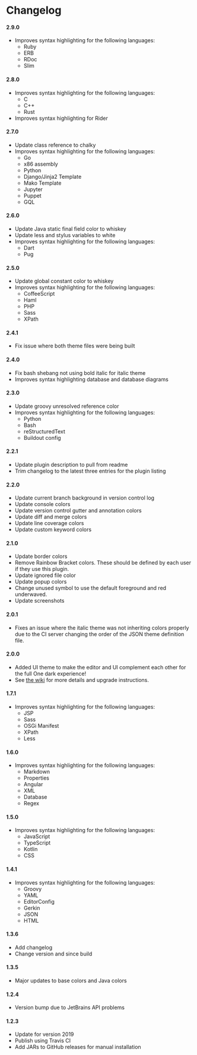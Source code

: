 # Changelog

#### 2.9.0

- Improves syntax highlighting for the following languages:
    - Ruby
    - ERB
    - RDoc
    - Slim

#### 2.8.0

- Improves syntax highlighting for the following languages:
    - C
    - C++
    - Rust
- Improves syntax highlighting for Rider

#### 2.7.0

- Update class reference to chalky
- Improves syntax highlighting for the following languages:
    - Go
    - x86 assembly
    - Python
    - Django/Jinja2 Template
    - Mako Template
    - Jupyter
    - Puppet
    - GQL

#### 2.6.0

- Update Java static final field color to whiskey
- Update less and stylus variables to white
- Improves syntax highlighting for the following languages:
    - Dart
    - Pug

#### 2.5.0

- Update global constant color to whiskey
- Improves syntax highlighting for the following languages:
    - CoffeeScript
    - Haml
    - PHP
    - Sass
    - XPath

#### 2.4.1

- Fix issue where both theme files were being built

#### 2.4.0

- Fix bash shebang not using bold italic for italic theme
- Improves syntax highlighting database and database diagrams

#### 2.3.0

- Update groovy unresolved reference color
- Improves syntax highlighting for the following languages:
    - Python
    - Bash
    - reStructuredText
    - Buildout config

#### 2.2.1

- Update plugin description to pull from readme
- Trim changelog to the latest three entries for the plugin listing

#### 2.2.0

- Update current branch background in version control log
- Update console colors
- Update version control gutter and annotation colors
- Update diff and merge colors
- Update line coverage colors
- Update custom keyword colors

#### 2.1.0

- Update border colors
- Remove Rainbow Bracket colors. These should be defined by each user if they use this plugin.
- Update ignored file color
- Update popup colors
- Change unused symbol to use the default foreground and red underwaved.
- Update screenshots

#### 2.0.1

- Fixes an issue where the italic theme was not inheriting colors properly due to the CI server changing the order of the JSON theme definition file.

#### 2.0.0

- Added UI theme to make the editor and UI complement each other for the full One dark experience!
- See [the wiki](https://github.com/markypython/jetbrains-one-dark-theme/wiki/Updating-to-v2) for more details and upgrade instructions.

#### 1.7.1

- Improves syntax highlighting for the following languages:
    - JSP
    - Sass
    - OSGi Manifest
    - XPath
    - Less

#### 1.6.0

- Improves syntax highlighting for the following languages:
    - Markdown
    - Properties
    - Angular
    - XML
    - Database
    - Regex

#### 1.5.0

- Improves syntax highlighting for the following languages:
    - JavaScript
    - TypeScript
    - Kotlin
    - CSS

#### 1.4.1

- Improves syntax highlighting for the following languages:
    - Groovy
    - YAML
    - EditorConfig
    - Gerkin
    - JSON
    - HTML

#### 1.3.6

- Add changelog
- Change version and since build

#### 1.3.5

- Major updates to base colors and Java colors

#### 1.2.4

- Version bump due to JetBrains API problems

#### 1.2.3

- Update for version 2019
- Publish using Travis CI
- Add JARs to GitHub releases for manual installation
